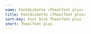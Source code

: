 ```yaml
---
name: Fontdiskette »Theolfont plus«
title: Fontdiskette »Theolfont plus«
sort-key: Font Disk Theolfont plus
short: Theolfont plus
---
```

